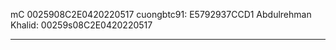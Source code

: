 mC 0025908C2E0420220517
cuongbtc91: E5792937CCD1
Abdulrehman Khalid: 00259s08C2E0420220517

-----------------------------------------
